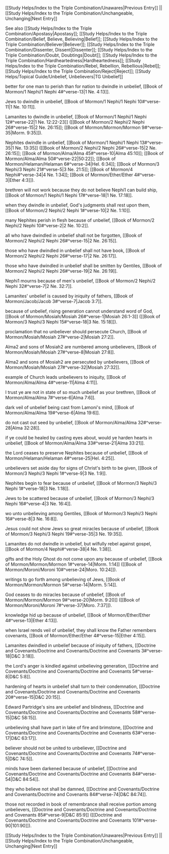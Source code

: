 [[Study Helps/Index to the Triple Combination/Unawares|Previous Entry]]  ||  [[Study Helps/Index to the Triple Combination/Unchangeable, Unchanging|Next Entry]]

 See also [[Study Helps/Index to the Triple Combination/Apostasy|Apostasy]]; [[Study Helps/Index to the Triple Combination/Belief, Believe, Believing|Belief]]; [[Study Helps/Index to the Triple Combination/Believer|Believer]]; [[Study Helps/Index to the Triple Combination/Dissenter, Dissent|Dissenter]]; [[Study Helps/Index to the Triple Combination/Doubt, Doubtings|Doubt]]; [[Study Helps/Index to the Triple Combination/Hardheartedness|Hardheartedness]]; [[Study Helps/Index to the Triple Combination/Rebel, Rebellion, Rebellious|Rebel]]; [[Study Helps/Index to the Triple Combination/Reject|Reject]]; [[Study Helps/Topical Guide/Unbelief, Unbelievers|TG Unbelief]]

 better for one man to perish than for nation to dwindle in unbelief, [[Book of Mormon/1 Nephi/1 Nephi 4#^verse-13|1 Ne. 4:13]].

 Jews to dwindle in unbelief, [[Book of Mormon/1 Nephi/1 Nephi 10#^verse-11|1 Ne. 10:11]].

 Lamanites to dwindle in unbelief, [[Book of Mormon/1 Nephi/1 Nephi 12#^verse-22|1 Ne. 12:22-23]] ([[Book of Mormon/2 Nephi/2 Nephi 26#^verse-15|2 Ne. 26:15]]; [[Book of Mormon/Mormon/Mormon 9#^verse-35|Morm. 9:35]]).

 Nephites dwindle in unbelief, [[Book of Mormon/1 Nephi/1 Nephi 13#^verse-35|1 Ne. 13:35]] ([[Book of Mormon/2 Nephi/2 Nephi 26#^verse-15|2 Ne. 26:15]]; [[Book of Mormon/Alma/Alma 45#^verse-10|Alma 45:10]]; [[Book of Mormon/Alma/Alma 50#^verse-22|50:22]]; [[Book of Mormon/Helaman/Helaman 6#^verse-34|Hel. 6:34]]; [[Book of Mormon/3 Nephi/3 Nephi 21#^verse-5|3 Ne. 21:5]]; [[Book of Mormon/4 Nephi#^verse-34|4 Ne. 1:34]]; [[Book of Mormon/Ether/Ether 4#^verse-3|Ether 4:3]]).

 brethren will not work because they do not believe Nephi1 can build ship, [[Book of Mormon/1 Nephi/1 Nephi 17#^verse-18|1 Ne. 17:18]].

 when they dwindle in unbelief, God's judgments shall rest upon them, [[Book of Mormon/2 Nephi/2 Nephi 1#^verse-10|2 Ne. 1:10]].

 many Nephites perish in flesh because of unbelief, [[Book of Mormon/2 Nephi/2 Nephi 10#^verse-2|2 Ne. 10:2]].

 all who have dwindled in unbelief shall not be forgotten, [[Book of Mormon/2 Nephi/2 Nephi 26#^verse-15|2 Ne. 26:15]].

 those who have dwindled in unbelief shall not have book, [[Book of Mormon/2 Nephi/2 Nephi 26#^verse-17|2 Ne. 26:17]].

 those who have dwindled in unbelief shall be smitten by Gentiles, [[Book of Mormon/2 Nephi/2 Nephi 26#^verse-19|2 Ne. 26:19]].

 Nephi1 mourns because of men's unbelief, [[Book of Mormon/2 Nephi/2 Nephi 32#^verse-7|2 Ne. 32:7]].

 Lamanites' unbelief is caused by iniquity of fathers, [[Book of Mormon/Jacob/Jacob 3#^verse-7|Jacob 3:7]].

 because of unbelief, rising generation cannot understand word of God, [[Book of Mormon/Mosiah/Mosiah 26#^verse-1|Mosiah 26:1-3]] ([[Book of Mormon/3 Nephi/3 Nephi 15#^verse-18|3 Ne. 15:18]]).

 proclamation that no unbeliever should persecute Church, [[Book of Mormon/Mosiah/Mosiah 27#^verse-2|Mosiah 27:2]].

 Alma2 and sons of Mosiah2 are numbered among unbelievers, [[Book of Mormon/Mosiah/Mosiah 27#^verse-8|Mosiah 27:8]].

 Alma2 and sons of Mosiah2 are persecuted by unbelievers, [[Book of Mormon/Mosiah/Mosiah 27#^verse-32|Mosiah 27:32]].

 example of Church leads unbelievers to iniquity, [[Book of Mormon/Alma/Alma 4#^verse-11|Alma 4:11]].

 I trust ye are not in state of so much unbelief as your brethren, [[Book of Mormon/Alma/Alma 7#^verse-6|Alma 7:6]].

 dark veil of unbelief being cast from Lamoni's mind, [[Book of Mormon/Alma/Alma 19#^verse-6|Alma 19:6]].

 do not cast out seed by unbelief, [[Book of Mormon/Alma/Alma 32#^verse-28|Alma 32:28]].

 if ye could be healed by casting eyes about, would ye harden hearts in unbelief, [[Book of Mormon/Alma/Alma 33#^verse-21|Alma 33:21]].

 the Lord ceases to preserve Nephites because of unbelief, [[Book of Mormon/Helaman/Helaman 4#^verse-25|Hel. 4:25]].

 unbelievers set aside day for signs of Christ's birth to be given, [[Book of Mormon/3 Nephi/3 Nephi 1#^verse-9|3 Ne. 1:9]].

 Nephites begin to fear because of unbelief, [[Book of Mormon/3 Nephi/3 Nephi 1#^verse-18|3 Ne. 1:18]].

 Jews to be scattered because of unbelief, [[Book of Mormon/3 Nephi/3 Nephi 16#^verse-4|3 Ne. 16:4]].

 wo unto unbelieving among Gentiles, [[Book of Mormon/3 Nephi/3 Nephi 16#^verse-8|3 Ne. 16:8]].

 Jesus could not show Jews so great miracles because of unbelief, [[Book of Mormon/3 Nephi/3 Nephi 19#^verse-35|3 Ne. 19:35]].

 Lamanites do not dwindle in unbelief, but wilfully rebel against gospel, [[Book of Mormon/4 Nephi#^verse-38|4 Ne. 1:38]].

 gifts and the Holy Ghost do not come upon any because of unbelief, [[Book of Mormon/Mormon/Mormon 1#^verse-14|Morm. 1:14]] ([[Book of Mormon/Moroni/Moroni 10#^verse-24|Moro. 10:24]]).

 writings to go forth among unbelieving of Jews, [[Book of Mormon/Mormon/Mormon 5#^verse-14|Morm. 5:14]].

 God ceases to do miracles because of unbelief, [[Book of Mormon/Mormon/Mormon 9#^verse-20|Morm. 9:20]] ([[Book of Mormon/Moroni/Moroni 7#^verse-37|Moro. 7:37]]).

 knowledge hid up because of unbelief, [[Book of Mormon/Ether/Ether 4#^verse-13|Ether 4:13]].

 when Israel rends veil of unbelief, they shall know the Father remembers covenants, [[Book of Mormon/Ether/Ether 4#^verse-15|Ether 4:15]].

 Lamanites dwindled in unbelief because of iniquity of fathers, [[Doctrine and Covenants/Doctrine and Covenants/Doctrine and Covenants 3#^verse-18|D&C 3:18]].

 the Lord's anger is kindled against unbelieving generation, [[Doctrine and Covenants/Doctrine and Covenants/Doctrine and Covenants 5#^verse-8|D&C 5:8]].

 hardening of hearts in unbelief shall turn to their condemnation, [[Doctrine and Covenants/Doctrine and Covenants/Doctrine and Covenants 20#^verse-15|D&C 20:15]].

 Edward Partridge's sins are unbelief and blindness, [[Doctrine and Covenants/Doctrine and Covenants/Doctrine and Covenants 58#^verse-15|D&C 58:15]].

 unbelieving shall have part in lake of fire and brimstone, [[Doctrine and Covenants/Doctrine and Covenants/Doctrine and Covenants 63#^verse-17|D&C 63:17]].

 believer should not be united to unbeliever, [[Doctrine and Covenants/Doctrine and Covenants/Doctrine and Covenants 74#^verse-5|D&C 74:5]].

 minds have been darkened because of unbelief, [[Doctrine and Covenants/Doctrine and Covenants/Doctrine and Covenants 84#^verse-54|D&C 84:54]].

 they who believe not shall be damned, [[Doctrine and Covenants/Doctrine and Covenants/Doctrine and Covenants 84#^verse-74|D&C 84:74]].

 those not recorded in book of remembrance shall receive portion among unbelievers, [[Doctrine and Covenants/Doctrine and Covenants/Doctrine and Covenants 85#^verse-9|D&C 85:9]] ([[Doctrine and Covenants/Doctrine and Covenants/Doctrine and Covenants 101#^verse-90|101:90]]).

[[Study Helps/Index to the Triple Combination/Unawares|Previous Entry]]  ||  [[Study Helps/Index to the Triple Combination/Unchangeable, Unchanging|Next Entry]]